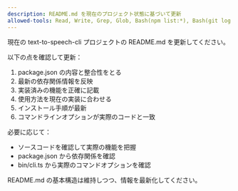 ```yaml
---
description: README.md を現在のプロジェクト状態に基づいて更新
allowed-tools: Read, Write, Grep, Glob, Bash(npm list:*), Bash(git log:*)
---
```


現在の text-to-speech-cli プロジェクトの README.md を更新してください。

以下の点を確認して更新：

1. package.json の内容と整合性をとる
2. 最新の依存関係情報を反映
3. 実装済みの機能を正確に記載
4. 使用方法を現在の実装に合わせる
5. インストール手順が最新
6. コマンドラインオプションが実際のコードと一致

必要に応じて：

- ソースコードを確認して実際の機能を把握
- package.json から依存関係を確認
- bin/cli.ts から実際のコマンドオプションを確認

README.md の基本構造は維持しつつ、情報を最新化してください。
